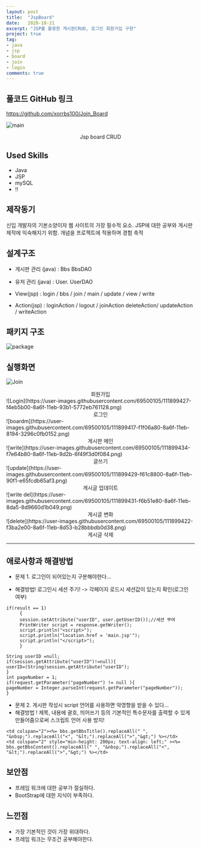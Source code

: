 ```yaml
---
layout: post
title:  "JspBoard"
date:   2020-10-21
excerpt: "JSP를 활용한 게시판CRUD, 로그인 회원가입 구현"
project: true
tag:
- java 
- jsp
- board
- join
- login
comments: true
---
```


## 풀코드 GitHub 링크
<https://github.com/xorrbs100/Join_Board>


![main](https://user-images.githubusercontent.com/69500105/111899428-f583f180-8a6f-11eb-9843-db0cd7b1953d.png)

<center>Jsp board CRUD</center>

## Used Skills
* Java
* JSP
* mySQL
* !!

## 제작동기
신입 개발자의 기본소양이자 웹 사이트의 가장 필수적 요소.
JSP에 대한 공부와 게시판 제작에 익숙해지기 위함.
개념을 프로젝트에 적용하며 경험 축적


## 설계구조

 * 게시판 관리 (java) :
        Bbs
        BbsDAO
 * 유저 관리 (java) :
      User.
      UserDAO

 * View(jsp) :
  login / bbs / join / main
  / update / view / write
 * Action(jsp) :
  loginAction / logout / joinAction deleteAction/ updateAction / writeAction

## 패키지 구조
  ![package](https://user-images.githubusercontent.com/69500105/111899494-4267c800-8a70-11eb-9edc-89ff553d9d6f.png)
 



## 실행화면

![Join](https://user-images.githubusercontent.com/69500105/111899426-f452c480-8a6f-11eb-9160-abb8def96c30.png)
<center>회원가입</center>
![Login](https://user-images.githubusercontent.com/69500105/111899427-f4eb5b00-8a6f-11eb-93b1-5772eb761128.png)
<center>로그인</center>
![boardm](https://user-images.githubusercontent.com/69500105/111899417-f1f06a80-8a6f-11eb-8194-3296c0fb0152.png)
<center>게시판 메인</center>
![write](https://user-images.githubusercontent.com/69500105/111899434-f7e64b80-8a6f-11eb-9d2b-6f49f3d0f084.png)
<center>글쓰기</center>
![update](https://user-images.githubusercontent.com/69500105/111899429-f61c8800-8a6f-11eb-90f1-e65fcdb65af3.png)
<center>게시글 업데이트</center>
![write del](https://user-images.githubusercontent.com/69500105/111899431-f6b51e80-8a6f-11eb-8da5-8d9660d1b049.png)
<center>게시글 변화</center>
![delete](https://user-images.githubusercontent.com/69500105/111899422-f3ba2e00-8a6f-11eb-8d53-b28bbbdb0d38.png)
<center>게시글 삭제</center>

---

## 애로사항과 해결방법

* 문제 1. 로그인이 되어있는지 구분해야한다...

* 해결방법! 로그인시 세션 주기! -> 각페이지 로드시 세션값이 있는지 확인(로그인 여부)
```
if(result == 1)
     {
     session.setAttribute("userID", user.getUserID());//세션 부여
     PrintWriter script = response.getWriter();
     script.println("<script>");
     script.println("location.href = 'main.jsp'");
     script.println("</script>"); 
     }

```

```
String userID =null;
if(session.getAttribute("userID")!=null){
userID=(String)session.getAttribute("userID");
}
int pageNumber = 1;
if(request.getParameter("pageNumber") != null ){
pageNumber = Integer.parseInt(request.getParameter("pageNumber"));
}
```
* 문제 2. 게시판 작성시 script 언어를 사용하면 악영향을 받을 수 있다...
*  해결방법 ! 제목, 내용에 괄호, 띄어쓰기 등의 기본적인 특수문자를 출력할 수 있게 만들어줌으로써 스크립트 언어 사용 방지!
```
<td colspan="2"><%= bbs.getBbsTitle().replaceAll(" ", "&nbsp;").replaceAll("<", "&lt;").replaceAll(">","&gt;") %></td>
<td colspan="2" style="min-height: 200px; text-align: left;" ><%= bbs.getBbsContent().replaceAll(" ", "&nbsp;").replaceAll("<", "&lt;").replaceAll(">","&gt;") %></td>
```


## 보안점
* 프레임 워크에 대한 공부가 절실하다.
* BootStrap에 대한 지식이 부족하다.

## 느낀점
* 가장 기본적인 것이 가장 위대하다.
* 프레임 워크는 무조건 공부해야한다.

